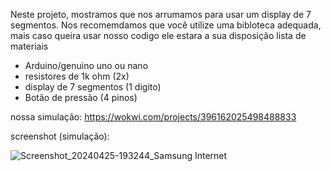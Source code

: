 Neste projeto, mostramos que nos arrumamos para usar um display de 7 segmentos.
Nos recomemdamos que você utilize uma bibloteca adequada, mais caso queira usar nosso codigo ele
estara a sua disposição
lista de materiais
- Arduino/genuino uno ou nano
- resistores de 1k ohm (2x)
- display de 7 segmentos (1 digito)
- Botão de pressão (4 pinos)


nossa simulação:
https://wokwi.com/projects/396162025498488833

screenshot (simulação):



![Screenshot_20240425-193244_Samsung Internet](https://github.com/Golfinsstd/display-de-7-segmentos-/assets/165297153/f4d100ff-fcef-425a-984e-4178d880d7ba)
